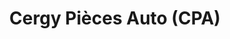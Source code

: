 ---
title: "Cergy Pièces Auto (CPA)"
url: /cergy/cergy-pieces-auto-cpa/
shop: pièces de voitures
---